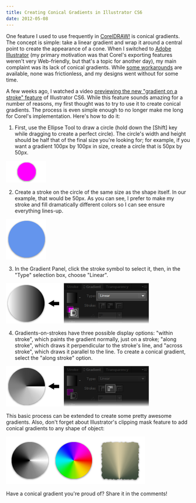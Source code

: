 ```yaml
---
title: Creating Conical Gradients in Illustrator CS6
date: 2012-05-08
---
```


One feature I used to use frequently in [CorelDRAW!][1] is conical gradients. The concept is simple: take a linear gradient and wrap it around a central point to create the appearance of a cone. When I switched to [Adobe Illustrator][2] (my primary motivation was that Corel's exporting features weren't very Web-friendly, but that's a topic for another day), my main complaint was its lack of conical gradients. While [some workarounds][3] are available, none was frictionless, and my designs went without for some time.

A few weeks ago, I watched a video [previewing the new "gradient on a stroke" feature][4] of Illustrator CS6. While this feature sounds amazing for a number of reasons, my first thought was to try to use it to create conical gradients. The process is even simple enough to no longer make me long for Corel's implementation. Here's how to do it:

1. First, use the Ellipse Tool to draw a circle (hold down the \[Shift\] key while dragging to create a perfect circle). The circle's width and height should be half that of the final size you're looking for; for example, if you want a gradient 100px by 100px in size, create a circle that is 50px by 50px.

<img src="/css/images/blog/2012-05-08-01.png" alt="Step 1" class="inline">

2. Create a stroke on the circle of the same size as the shape itself. In our example, that would be 50px. As you can see, I prefer to make my stroke and fill dramatically different colors so I can see ensure everything lines-up.

<img src="/css/images/blog/2012-05-08-02.png" alt="Step 2" class="inline">

3. In the Gradient Panel, click the stroke symbol to select it, then, in the "Type" selection box, choose "Linear".

<img src="/css/images/blog/2012-05-08-03.png" alt="Step 3" class="inline">

4. Gradients-on-strokes have three possible display options: "within stroke", which paints the gradient normally, just on a stroke; "along stroke", which draws it perpendicular to the stroke's line, and "across stroke", which draws it parallel to the line. To create a conical gradient, select the "along stroke" option.

<img src="/css/images/blog/2012-05-08-04.png" alt="Step 4" class="inline">

This basic process can be extended to create some pretty awesome gradients. Also, don't forget about Illustrator's clipping mask feature to add conical gradients to any shape of object:


<img src="/css/images/blog/2012-05-08-05.png" alt="Some other things you can do with conical gradients" class="inline">

Have a conical gradient you're proud of? Share it in the comments!

[1]: http://www.corel.com/corel/product/index.jsp?pid=prod4260069
[2]: http://www.adobe.com/products/illustrator.html
[3]: http://vector.tutsplus.com/tutorials/tools-tips/quick-tip-create-a-conical-gradient-with-adobe-illustrator-in-two-minutes/
[4]: http://www.adobe.com/feature/creativesuite/designandweb/cs6/gradients-on-strokes-in-illustrator.modaldisplay.2._s_content_s_dotcom_s_en_s_products_s_creativesuite_s_design-web-premium_s_features.html
